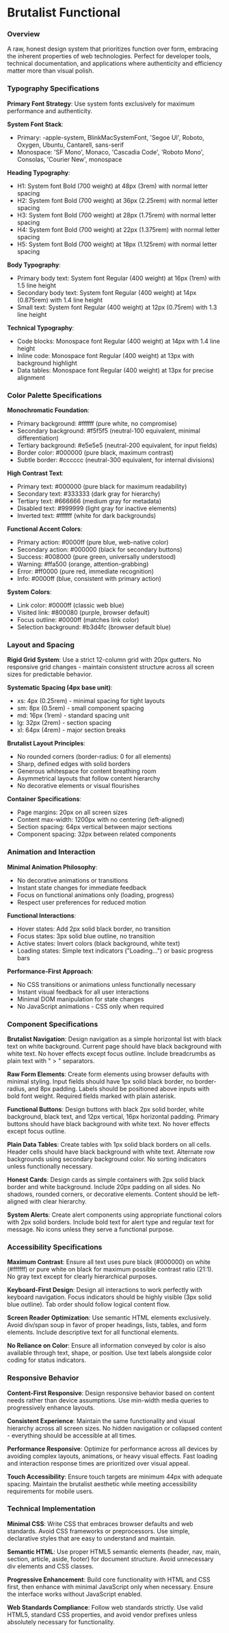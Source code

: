 # Brutalist Functional

### Overview
A raw, honest design system that prioritizes function over form, embracing the inherent properties of web technologies. Perfect for developer tools, technical documentation, and applications where authenticity and efficiency matter more than visual polish.

### Typography Specifications

**Primary Font Strategy**: Use system fonts exclusively for maximum performance and authenticity.

**System Font Stack**:
- Primary: -apple-system, BlinkMacSystemFont, 'Segoe UI', Roboto, Oxygen, Ubuntu, Cantarell, sans-serif
- Monospace: 'SF Mono', Monaco, 'Cascadia Code', 'Roboto Mono', Consolas, 'Courier New', monospace

**Heading Typography**:
- H1: System font Bold (700 weight) at 48px (3rem) with normal letter spacing
- H2: System font Bold (700 weight) at 36px (2.25rem) with normal letter spacing
- H3: System font Bold (700 weight) at 28px (1.75rem) with normal letter spacing
- H4: System font Bold (700 weight) at 22px (1.375rem) with normal letter spacing
- H5: System font Bold (700 weight) at 18px (1.125rem) with normal letter spacing

**Body Typography**:
- Primary body text: System font Regular (400 weight) at 16px (1rem) with 1.5 line height
- Secondary body text: System font Regular (400 weight) at 14px (0.875rem) with 1.4 line height
- Small text: System font Regular (400 weight) at 12px (0.75rem) with 1.3 line height

**Technical Typography**:
- Code blocks: Monospace font Regular (400 weight) at 14px with 1.4 line height
- Inline code: Monospace font Regular (400 weight) at 13px with background highlight
- Data tables: Monospace font Regular (400 weight) at 13px for precise alignment

### Color Palette Specifications

**Monochromatic Foundation**:
- Primary background: #ffffff (pure white, no compromise)
- Secondary background: #f5f5f5 (neutral-100 equivalent, minimal differentiation)
- Tertiary background: #e5e5e5 (neutral-200 equivalent, for input fields)
- Border color: #000000 (pure black, maximum contrast)
- Subtle border: #cccccc (neutral-300 equivalent, for internal divisions)

**High Contrast Text**:
- Primary text: #000000 (pure black for maximum readability)
- Secondary text: #333333 (dark gray for hierarchy)
- Tertiary text: #666666 (medium gray for metadata)
- Disabled text: #999999 (light gray for inactive elements)
- Inverted text: #ffffff (white for dark backgrounds)

**Functional Accent Colors**:
- Primary action: #0000ff (pure blue, web-native color)
- Secondary action: #000000 (black for secondary buttons)
- Success: #008000 (pure green, universally understood)
- Warning: #ffa500 (orange, attention-grabbing)
- Error: #ff0000 (pure red, immediate recognition)
- Info: #0000ff (blue, consistent with primary action)

**System Colors**:
- Link color: #0000ff (classic web blue)
- Visited link: #800080 (purple, browser default)
- Focus outline: #0000ff (matches link color)
- Selection background: #b3d4fc (browser default blue)

### Layout and Spacing

**Rigid Grid System**:
Use a strict 12-column grid with 20px gutters. No responsive grid changes - maintain consistent structure across all screen sizes for predictable behavior.

**Systematic Spacing (4px base unit)**:
- xs: 4px (0.25rem) - minimal spacing for tight layouts
- sm: 8px (0.5rem) - small component spacing
- md: 16px (1rem) - standard spacing unit
- lg: 32px (2rem) - section spacing
- xl: 64px (4rem) - major section breaks

**Brutalist Layout Principles**:
- No rounded corners (border-radius: 0 for all elements)
- Sharp, defined edges with solid borders
- Generous whitespace for content breathing room
- Asymmetrical layouts that follow content hierarchy
- No decorative elements or visual flourishes

**Container Specifications**:
- Page margins: 20px on all screen sizes
- Content max-width: 1200px with no centering (left-aligned)
- Section spacing: 64px vertical between major sections
- Component spacing: 32px between related components

### Animation and Interaction

**Minimal Animation Philosophy**:
- No decorative animations or transitions
- Instant state changes for immediate feedback
- Focus on functional animations only (loading, progress)
- Respect user preferences for reduced motion

**Functional Interactions**:
- Hover states: Add 2px solid black border, no transition
- Focus states: 3px solid blue outline, no transition
- Active states: Invert colors (black background, white text)
- Loading states: Simple text indicators ("Loading...") or basic progress bars

**Performance-First Approach**:
- No CSS transitions or animations unless functionally necessary
- Instant visual feedback for all user interactions
- Minimal DOM manipulation for state changes
- No JavaScript animations - CSS only when required

### Component Specifications

**Brutalist Navigation**:
Design navigation as a simple horizontal list with black text on white background. Current page should have black background with white text. No hover effects except focus outline. Include breadcrumbs as plain text with " > " separators.

**Raw Form Elements**:
Create form elements using browser defaults with minimal styling. Input fields should have 1px solid black border, no border-radius, and 8px padding. Labels should be positioned above inputs with bold font weight. Required fields marked with plain asterisk.

**Functional Buttons**:
Design buttons with black 2px solid border, white background, black text, and 12px vertical, 16px horizontal padding. Primary buttons should have black background with white text. No hover effects except focus outline.

**Plain Data Tables**:
Create tables with 1px solid black borders on all cells. Header cells should have black background with white text. Alternate row backgrounds using secondary background color. No sorting indicators unless functionally necessary.

**Honest Cards**:
Design cards as simple containers with 2px solid black border and white background. Include 20px padding on all sides. No shadows, rounded corners, or decorative elements. Content should be left-aligned with clear hierarchy.

**System Alerts**:
Create alert components using appropriate functional colors with 2px solid borders. Include bold text for alert type and regular text for message. No icons unless they serve a functional purpose.

### Accessibility Specifications

**Maximum Contrast**:
Ensure all text uses pure black (#000000) on white (#ffffff) or pure white on black for maximum possible contrast ratio (21:1). No gray text except for clearly hierarchical purposes.

**Keyboard-First Design**:
Design all interactions to work perfectly with keyboard navigation. Focus indicators should be highly visible (3px solid blue outline). Tab order should follow logical content flow.

**Screen Reader Optimization**:
Use semantic HTML elements exclusively. Avoid div/span soup in favor of proper headings, lists, tables, and form elements. Include descriptive text for all functional elements.

**No Reliance on Color**:
Ensure all information conveyed by color is also available through text, shape, or position. Use text labels alongside color coding for status indicators.

### Responsive Behavior

**Content-First Responsive**:
Design responsive behavior based on content needs rather than device assumptions. Use min-width media queries to progressively enhance layouts.

**Consistent Experience**:
Maintain the same functionality and visual hierarchy across all screen sizes. No hidden navigation or collapsed content - everything should be accessible at all times.

**Performance Responsive**:
Optimize for performance across all devices by avoiding complex layouts, animations, or heavy visual effects. Fast loading and interaction response times are prioritized over visual appeal.

**Touch Accessibility**:
Ensure touch targets are minimum 44px with adequate spacing. Maintain the brutalist aesthetic while meeting accessibility requirements for mobile users.

### Technical Implementation

**Minimal CSS**:
Write CSS that embraces browser defaults and web standards. Avoid CSS frameworks or preprocessors. Use simple, declarative styles that are easy to understand and maintain.

**Semantic HTML**:
Use proper HTML5 semantic elements (header, nav, main, section, article, aside, footer) for document structure. Avoid unnecessary div elements and CSS classes.

**Progressive Enhancement**:
Build core functionality with HTML and CSS first, then enhance with minimal JavaScript only when necessary. Ensure the interface works without JavaScript enabled.

**Web Standards Compliance**:
Follow web standards strictly. Use valid HTML5, standard CSS properties, and avoid vendor prefixes unless absolutely necessary for functionality. 